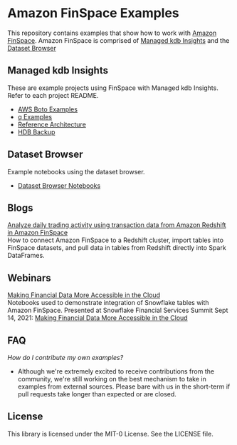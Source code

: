 # Amazon FinSpace Examples
This repository contains examples that show how to work with [Amazon FinSpace](https://aws.amazon.com/finspace/). Amazon FinSpace is comprised of [Managed kdb Insights](https://aws.amazon.com/finspace/features/managed-kdb-insights/) and the [Dataset Browser](https://aws.amazon.com/finspace/features/dataset-browser/)

## Managed kdb Insights
These are example projects using FinSpace with Managed kdb Insights. Refer to each project README.

- [AWS Boto Examples](ManagedkdbInsights/boto)
- [q Examples](ManagedkdbInsights/q)
- [Reference Architecture](ManagedkdbInsights/basic_tick)
- [HDB Backup](ManagedkdbInsights/hdb_backup)

## Dataset Browser
Example notebooks using the dataset browser.

- [Dataset Browser Notebooks](DatasetBrowser)

## Blogs
[Analyze daily trading activity using transaction data from Amazon Redshift in Amazon FinSpace](blogs/finspace_redshift-2021-09)   
How to connect Amazon FinSpace to a Redshift cluster, import tables into FinSpace datasets, and pull data in tables from
Redshift directly into Spark DataFrames.

## Webinars
[Making Financial Data More Accessible in the Cloud](webinars/snowflake_2021-09)  
Notebooks used to demonstrate integration of Snowflake tables with Amazon FinSpace. Presented at Snowflake Financial
Services Summit Sept 14, 2021: [Making Financial Data More Accessible in the Cloud](https://www.snowflake.com/financial-services-data-summit/americas/agenda/?agendaPath=session/615483)

## FAQ
*How do I contribute my own examples?*  

- Although we're extremely excited to receive contributions from the community, we're still working on the best mechanism to take in examples from external sources.  Please bare with us in the short-term if pull requests take longer than expected or are closed.

## License

This library is licensed under the MIT-0 License. See the LICENSE file.

